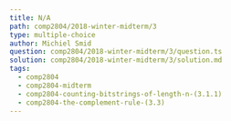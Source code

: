 ```yaml
---
title: N/A
path: comp2804/2018-winter-midterm/3
type: multiple-choice
author: Michiel Smid
question: comp2804/2018-winter-midterm/3/question.ts
solution: comp2804/2018-winter-midterm/3/solution.md
tags:
  - comp2804
  - comp2804-midterm
  - comp2804-counting-bitstrings-of-length-n-(3.1.1)
  - comp2804-the-complement-rule-(3.3)
---
```

